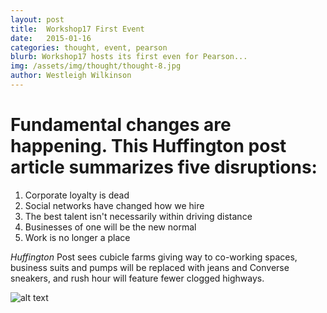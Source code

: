 ```yaml
---
layout: post
title:  Workshop17 First Event
date:   2015-01-16
categories: thought, event, pearson
blurb: Workshop17 hosts its first even for Pearson...
img: /assets/img/thought/thought-8.jpg
author: Westleigh Wilkinson
---
```


# Fundamental changes are happening. This Huffington post article summarizes five disruptions:

1. Corporate loyalty is dead
2. Social networks have changed how we hire
3. The best talent isn't necessarily within driving distance
4. Businesses of one will be the new normal
5. Work is no longer a place

*Huffington* Post sees cubicle farms giving way to co-working spaces, business suits and pumps will be replaced with jeans and Converse sneakers, and rush hour will feature fewer clogged highways.

![alt text](/assets/img/thought/thought-8.jpg "Image")